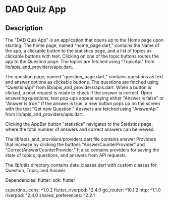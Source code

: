 # DAD Quiz App

## Description
The "DAD Quiz App" is an application that opens up to the Home page upon starting. The home page, named "home_page.dart," contains the Name of the app, a clickable button to the statistics page, and a list of topics as clickable buttons with text. Clicking on one of the topic buttons routes the app to the Question page. The topics are fetched using "TopicApi" from lib/apis_and_providers/apis.dart.

The question page, named "question_page.dart," contains questions as text and answer options as clickable buttons. The questions are fetched using "QuestionApi" from lib/apis_and_providers/apis.dart. When a button is clicked, a post request is made to check if the answer is correct. Upon answering questions, text pop-ups appear saying either "Answer is false" or "Answer is true." If the answer is true, a new button pops up on the screen with the text "Get new Question." Answers are fetched using "AnswerApi" from lib/apis_and_providers/apis.dart.

Clicking the AppBar button "statistics" navigates to the Statistics page, where the total number of answers and correct answers can be viewed.

The lib/apis_and_providers/providers.dart file contains answer Providers that increase by clicking the buttons "AnswerCounterProvider" and "CorrectAnswerCounterProvider." It also contains providers for saving the state of topics, questions, and answers from API requests.

The lib/utils directory contains data_classes.dart with custom classes for Question, Topic, and Answer.


Dependencies:
  flutter:
    sdk: flutter

  cupertino_icons: ^1.0.2
  flutter_riverpod: ^2.4.0
  go_router: ^10.1.2
  http: ^1.1.0
  riverpod: ^2.4.0
  shared_preferences: ^2.2.1